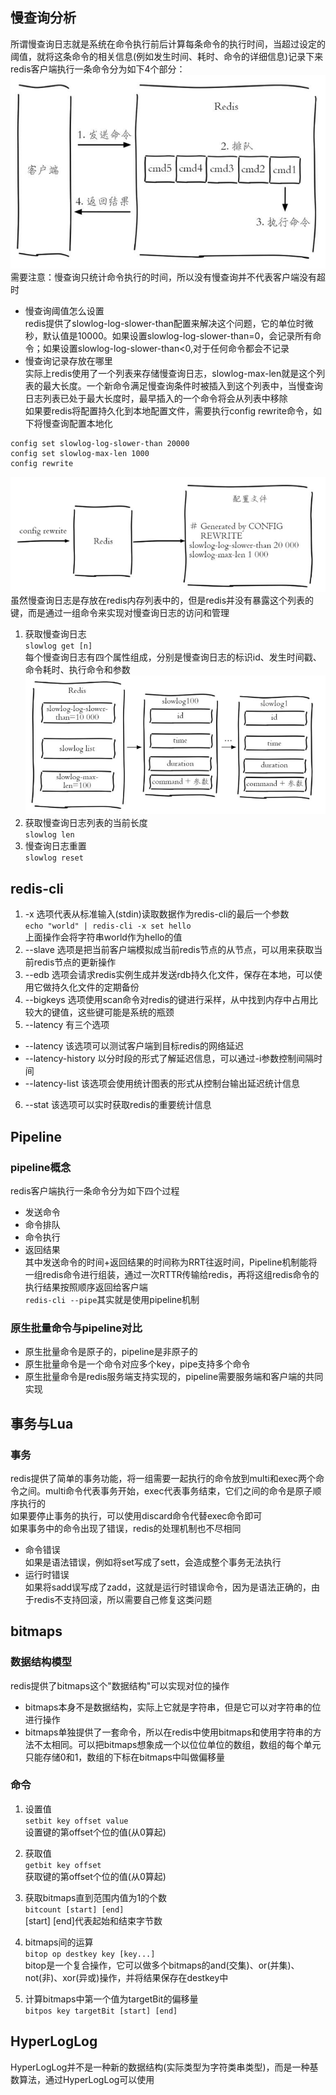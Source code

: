 ## 慢查询分析  
所谓慢查询日志就是系统在命令执行前后计算每条命令的执行时间，当超过设定的阈值，就将这条命令的相关信息(例如发生时间、耗时、命令的详细信息)记录下来  
redis客户端执行一条命令分为如下4个部分：  
![title](https://raw.githubusercontent.com/liujinxi931204/image/master/gitnote/2020/09/15/1600155147221-1600155147222.png)  
需要注意：慢查询只统计命令执行的时间，所以没有慢查询并不代表客户端没有超时  
+ 慢查询阈值怎么设置  
redis提供了slowlog-log-slower-than配置来解决这个问题，它的单位时微秒，默认值是10000。如果设置slowlog-log-slower-than=0，会记录所有命令；如果设置slowlog-log-slower-than<0,对于任何命令都会不记录  
+ 慢查询记录存放在哪里  
实际上redis使用了一个列表来存储慢查询日志，slowlog-max-len就是这个列表的最大长度。一个新命令满足慢查询条件时被插入到这个列表中，当慢查询日志列表已处于最大长度时，最早插入的一个命令将会从列表中移除  
如果要redis将配置持久化到本地配置文件，需要执行config rewrite命令，如下将慢查询配置本地化  
```shell
config set slowlog-log-slower-than 20000
config set slowlog-max-len 1000
config rewrite
```  
![title](https://raw.githubusercontent.com/liujinxi931204/image/master/gitnote/2020/09/15/1600155883609-1600155883611.png)  
虽然慢查询日志是存放在redis内存列表中的，但是redis并没有暴露这个列表的键，而是通过一组命令来实现对慢查询日志的访问和管理  
1. 获取慢查询日志  
`slowlog get [n]`  
每个慢查询日志有四个属性组成，分别是慢查询日志的标识id、发生时间戳、命令耗时、执行命令和参数  
![title](https://raw.githubusercontent.com/liujinxi931204/image/master/gitnote/2020/09/15/1600156942347-1600156942348.png)  
2. 获取慢查询日志列表的当前长度  
`slowlog len`  
3. 慢查询日志重置  
`slowlog reset`  
## redis-cli  
1. -x 选项代表从标准输入(stdin)读取数据作为redis-cli的最后一个参数  
`echo "world" | redis-cli -x set hello`  
上面操作会将字符串world作为hello的值  
2. --slave 选项是把当前客户端模拟成当前redis节点的从节点，可以用来获取当前redis节点的更新操作  
3. --edb 选项会请求redis实例生成并发送rdb持久化文件，保存在本地，可以使用它做持久化文件的定期备份  
4. --bigkeys 选项使用scan命令对redis的键进行采样，从中找到内存中占用比较大的键值，这些键可能是系统的瓶颈  
5. --latency  有三个选项
+ --latency  该选项可以测试客户端到目标redis的网络延迟  
+ --latency-history 以分时段的形式了解延迟信息，可以通过-i参数控制间隔时间  
+ --latency-list  该选项会使用统计图表的形式从控制台输出延迟统计信息  
6. --stat 该选项可以实时获取redis的重要统计信息  
## Pipeline  
### pipeline概念  
redis客户端执行一条命令分为如下四个过程  
+ 发送命令  
+ 命令排队  
+ 命令执行  
+ 返回结果  
其中发送命令的时间+返回结果的时间称为RRT往返时间，Pipeline机制能将一组redis命令进行组装，通过一次RTTR传输给redis，再将这组redis命令的执行结果按照顺序返回给客户端  
`redis-cli --pipe`其实就是使用pipeline机制  
### 原生批量命令与pipeline对比  
+ 原生批量命令是原子的，pipeline是非原子的  
+ 原生批量命令是一个命令对应多个key，pipe支持多个命令  
+ 原生批量命令是redis服务端支持实现的，pipeline需要服务端和客户端的共同实现  
## 事务与Lua  
### 事务  
redis提供了简单的事务功能，将一组需要一起执行的命令放到multi和exec两个命令之间。multi命令代表事务开始，exec代表事务结束，它们之间的命令是原子顺序执行的  
如果要停止事务的执行，可以使用discard命令代替exec命令即可  
如果事务中的命令出现了错误，redis的处理机制也不尽相同  
+ 命令错误  
如果是语法错误，例如将set写成了sett，会造成整个事务无法执行  
+ 运行时错误  
如果将sadd误写成了zadd，这就是运行时错误命令，因为是语法正确的，由于redis不支持回滚，所以需要自己修复这类问题  
## bitmaps  
### 数据结构模型  
redis提供了bitmaps这个"数据结构"可以实现对位的操作  
+ bitmaps本身不是数据结构，实际上它就是字符串，但是它可以对字符串的位进行操作  
+ bitmaps单独提供了一套命令，所以在redis中使用bitmaps和使用字符串的方法不太相同。可以把bitmaps想象成一个以位位单位的数组，数组的每个单元只能存储0和1，数组的下标在bitmaps中叫做偏移量  
### 命令  
  
1. 设置值  
`setbit key offset value`  
设置键的第offset个位的值(从0算起)  
  
2. 获取值  
`getbit key offset`  
获取键的第offset个位的值(从0算起)  
  
3. 获取bitmaps直到范围内值为1的个数  
`bitcount [start] [end]`  
 [start] [end]代表起始和结束字节数  
  
4. bitmaps间的运算  
`bitop op destkey key [key...]`  
bitop是一个复合操作，它可以做多个bitmaps的and(交集)、or(并集)、not(非)、xor(异或)操作，并将结果保存在destkey中  
  
5. 计算bitmaps中第一个值为targetBit的偏移量  
`bitpos key targetBit [start] [end]`  
## HyperLogLog  
HyperLogLog并不是一种新的数据结构(实际类型为字符类串类型)，而是一种基数算法，通过HyperLogLog可以使用


 






